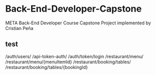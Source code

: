 # Back-End-Developer-Capstone
META Back-End Developer Course Capstone Project implemented by Cristian Peña

## test
/auth/users/ 
/api-token-auth/ 
/auth/token/login 
/restaurant/menu/
/restaurant/menu/{menuItemId}
/restaurant/booking/tables/
/restaurant/booking/tables/{bookingId}